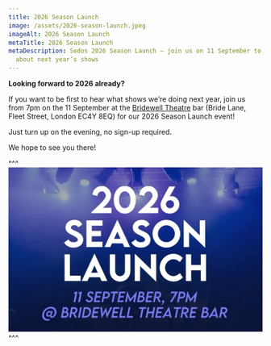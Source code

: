 ```yaml
---
title: 2026 Season Launch
image: /assets/2026-season-launch.jpeg
imageAlt: 2026 Season Launch
metaTitle: 2026 Season Launch
metaDescription: Sedos 2026 Season Launch – join us on 11 September to find out
  about next year’s shows
---
```

**Looking forward to 2026 already?** 

If you want to be first to hear what shows we’re doing next year, join us from 7pm on the 11 September at the [Bridewell Theatre](https://www.sedos.co.uk/venues/bridewell) bar (Bride Lane, Fleet Street, London EC4Y 8EQ) for our 2026 Season Launch event! 

Just turn up on the evening, no sign-up required. 

We hope to see you there!

^^^
![](/assets/2026-season-launch.jpeg)
^^^
